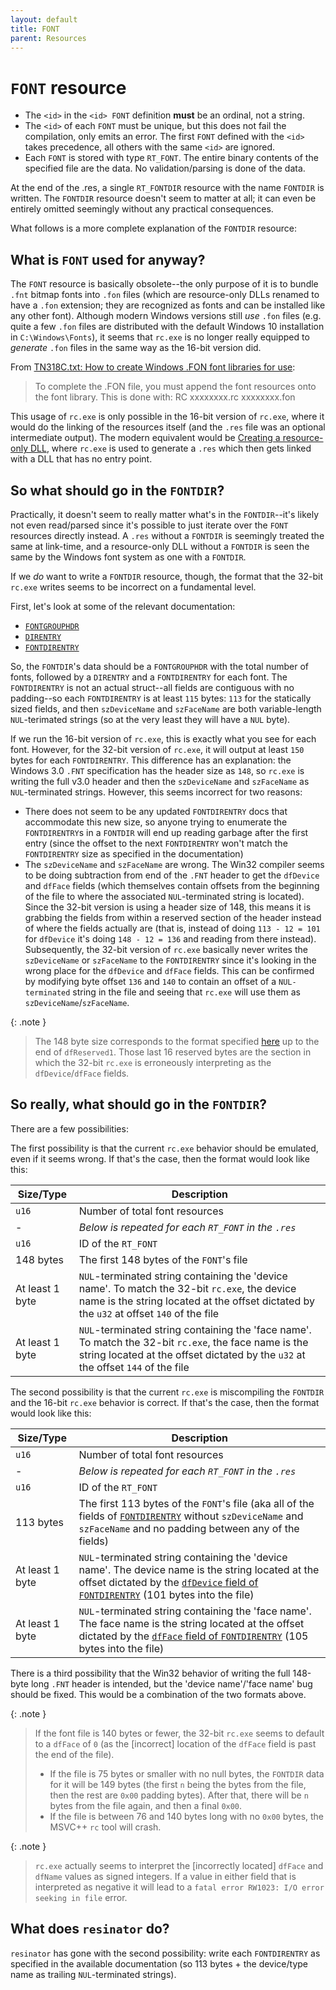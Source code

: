 ```yaml
---
layout: default
title: FONT
parent: Resources
---
```


# `FONT` resource

- The `<id>` in the `<id> FONT` definition **must** be an ordinal, not a string.
- The `<id>` of each `FONT` must be unique, but this does not fail the compilation, only emits an error. The first `FONT` defined with the `<id>` takes precedence, all others with the same `<id>` are ignored.
- Each `FONT` is stored with type `RT_FONT`. The entire binary contents of the specified file are the data. No validation/parsing is done of the data.

At the end of the .res, a single `RT_FONTDIR` resource with the name `FONTDIR` is written. The `FONTDIR` resource doesn't seem to matter at all; it can even be entirely omitted seemingly without any practical consequences.

What follows is a more complete explanation of the `FONTDIR` resource:

## What is `FONT` used for anyway?

The `FONT` resource is basically obsolete--the only purpose of it is to bundle `.fnt` bitmap fonts into `.fon` files (which are resource-only DLLs renamed to have a `.fon` extension; they are recognized as fonts and can be installed like any other font). Although modern Windows versions still *use* `.fon` files (e.g. quite a few `.fon` files are distributed with the default Windows 10 installation in `C:\Windows\Fonts`), it seems that `rc.exe` is no longer really equipped to *generate* `.fon` files in the same way as the 16-bit version did.

From [TN318C.txt: How to create Windows .FON font libraries for use](https://community.embarcadero.com/article/technical-articles/149-tools/14454-how-to-create-windows-fon-font-libraries-for-use):

> To  complete  the  .FON  file,  you  must  append  the  font resources onto the font library.  This is done with: RC xxxxxxxx.rc xxxxxxxx.fon

This usage of `rc.exe` is only possible in the 16-bit version of `rc.exe`, where it would do the linking of the resources itself (and the `.res` file was an optional intermediate output). The modern equivalent would be [Creating a resource-only DLL](https://learn.microsoft.com/en-us/cpp/build/creating-a-resource-only-dll?view=msvc-170), where `rc.exe` is used to generate a `.res` which then gets linked with a DLL that has no entry point.

## So what should go in the `FONTDIR`?

Practically, it doesn't seem to really matter what's in the `FONTDIR`--it's likely not even read/parsed since it's possible to just iterate over the `FONT` resources directly instead. A `.res` without a `FONTDIR` is seemingly treated the same at link-time, and a resource-only DLL without a `FONTDIR` is seen the same by the Windows font system as one with a `FONTDIR`.

If we *do* want to write a `FONTDIR` resource, though, the format that the 32-bit `rc.exe` writes seems to be incorrect on a fundamental level.

First, let's look at some of the relevant documentation:
- [`FONTGROUPHDR`](https://learn.microsoft.com/en-us/windows/win32/menurc/fontgrouphdr)
- [`DIRENTRY`](https://learn.microsoft.com/en-us/windows/win32/menurc/direntry)
- [`FONTDIRENTRY`](https://learn.microsoft.com/en-us/windows/win32/menurc/fontdirentry)

So, the `FONTDIR`'s data should be a `FONTGROUPHDR` with the total number of fonts, followed by a `DIRENTRY` and a `FONTDIRENTRY` for each font. The `FONTDIRENTRY` is not an actual struct--all fields are contiguous with no padding--so each `FONTDIRENTRY` is at least `115` bytes: `113` for the statically sized fields, and then `szDeviceName` and `szFaceName` are both variable-length `NUL`-terimated strings (so at the very least they will have a `NUL` byte).

If we run the 16-bit version of `rc.exe`, this is exactly what you see for each font. However, for the 32-bit version of `rc.exe`, it will output at least `150` bytes for each `FONTDIRENTRY`. This difference has an explanation: the Windows 3.0 `.FNT` specification has the header size as `148`, so `rc.exe` is writing the full v3.0 header and then the `szDeviceName` and `szFaceName` as `NUL`-terminated strings. However, this seems incorrect for two reasons:

- There does not seem to be any updated `FONTDIRENTRY` docs that accommodate this new size, so anyone trying to enumerate the `FONTDIRENTRY`s in a `FONTDIR` will end up reading garbage after the first entry (since the offset to the next `FONTDIRENTRY` won't match the `FONTDIRENTRY` size as specified in the documentation)
- The `szDeviceName` and `szFaceName` are wrong. The Win32 compiler seems to be doing subtraction from end of the `.FNT` header to get the `dfDevice` and `dfFace` fields (which themselves contain offsets from the beginning of the file to where the associated `NUL`-terminated string is located). Since the 32-bit version is using a header size of 148, this means it is grabbing the fields from within a reserved section of the header instead of where the fields actually are (that is, instead of doing `113 - 12 = 101` for `dfDevice` it's doing `148 - 12 = 136` and reading from there instead). Subsequently, the 32-bit version of `rc.exe` basically never writes the `szDeviceName` or `szFaceName` to the `FONTDIRENTRY` since it's looking in the wrong place for the `dfDevice` and `dfFace` fields. This can be confirmed by modifying byte offset `136` and `140` to contain an offset of a `NUL-terminated` string in the file and seeing that `rc.exe` will use them as `szDeviceName`/`szFaceName`.

{: .note }
> The 148 byte size corresponds to the format specified [here](https://web.archive.org/web/20080115184921/http://support.microsoft.com/kb/65123) up to the end of `dfReserved1`. Those last 16 reserved bytes are the section in which the 32-bit `rc.exe` is erroneously interpreting as the `dfDevice`/`dfFace` fields.

## So really, what should go in the `FONTDIR`?

There are a few possibilities:

The first possibility is that the current `rc.exe` behavior should be emulated, even if it seems wrong. If that's the case, then the format would look like this:

| Size/Type | Description |
|-----------|--------|
| `u16` | Number of total font resources |
| - | *Below is repeated for each `RT_FONT` in the `.res`* |
| `u16` | ID of the `RT_FONT` |
| 148 bytes | The first 148 bytes of the `FONT`'s file |
| At least 1 byte | `NUL`-terminated string containing the 'device name'. To match the 32-bit `rc.exe`, the device name is the string located at the offset dictated by the `u32` at offset `140` of the file |
| At least 1 byte | `NUL`-terminated string containing the 'face name'. To match the 32-bit `rc.exe`, the face name is the string located at the offset dictated by the `u32` at the offset `144` of the file |

The second possibility is that the current `rc.exe` is miscompiling the `FONTDIR` and the 16-bit `rc.exe` behavior is correct. If that's the case, then the format would look like this:

| Size/Type | Description |
|-----------|--------|
| `u16` | Number of total font resources |
| - | *Below is repeated for each `RT_FONT` in the `.res`* |
| `u16` | ID of the `RT_FONT` |
| 113 bytes | The first 113 bytes of the `FONT`'s file (aka all of the fields of [`FONTDIRENTRY`](https://learn.microsoft.com/en-us/windows/win32/menurc/fontdirentry) without `szDeviceName` and `szFaceName` and no padding between any of the fields) |
| At least 1 byte | `NUL`-terminated string containing the 'device name'. The device name is the string located at the offset dictated by the [`dfDevice` field of `FONTDIRENTRY`](https://learn.microsoft.com/en-us/windows/win32/menurc/fontdirentry) (101 bytes into the file) |
| At least 1 byte | `NUL`-terminated string containing the 'face name'. The face name is the string located at the offset dictated by the [`dfFace` field of `FONTDIRENTRY`](https://learn.microsoft.com/en-us/windows/win32/menurc/fontdirentry) (105 bytes into the file) |

There is a third possibility that the Win32 behavior of writing the full 148-byte long `.FNT` header is intended, but the 'device name'/'face name' bug should be fixed. This would be a combination of the two formats above.

{: .note }
> If the font file is 140 bytes or fewer, the 32-bit `rc.exe` seems to default to a `dfFace` of `0` (as the [incorrect] location of the `dfFace` field is past the end of the file).
> - If the file is 75 bytes or smaller with no null bytes, the `FONTDIR` data for it will be 149 bytes (the first `n` being the bytes from the file, then the rest are `0x00` padding bytes). After that, there will be `n` bytes from the file again, and then a final `0x00`.
> - If the file is between 76 and 140 bytes long with no `0x00` bytes, the MSVC++ `rc` tool will crash.

{: .note }
> `rc.exe` actually seems to interpret the [incorrectly located] `dfFace` and `dfName` values as signed integers. If a value in either field that is interpreted as negative it will lead to a `fatal error RW1023: I/O error seeking in file` error.

## What does `resinator` do?

`resinator` has gone with the second possibility: write each `FONTDIRENTRY` as specified in the available documentation (so 113 bytes + the device/type name as trailing `NUL`-terminated strings).
